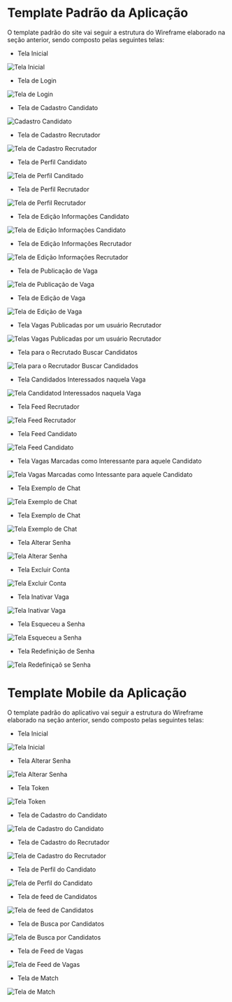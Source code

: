 # Template Padrão da Aplicação

O template padrão do site vai seguir a estrutura do Wireframe elaborado na seção anterior, sendo composto pelas seguintes telas:

- Tela Inicial

![Tela Inicial](img/templates-ui/home-page.png)

- Tela de Login

![Tela de Login](img/templates-ui/login.png)

- Tela de Cadastro Candidato

![Cadastro Candidato](img/templates-ui/cadastro-candidato.png)

- Tela de Cadastro Recrutador

![Tela de Cadastro Recrutador](img/templates-ui/cadastro-inicial.png)

- Tela de Perfil Candidato

![Tela de Perfil Canditado](img/templates-ui/perfil-candidato.png)

- Tela de Perfil Recrutador

![Tela de Perfil Recrutador](img/templates-ui/perfil-recrutador.png)

- Tela de Edição Informações Candidato

![Tela de Edição Informações Candidato](img/templates-ui/editar-infos.png)

- Tela de Edição Informações Recrutador

![Tela de Edição Informações Recrutador](img/templates-ui/editar-infos-2.png)

- Tela de Publicação de Vaga

![Tela de Publicação de Vaga](img/templates-ui/publicar-vaga.png)

- Tela de Edição de Vaga

![Tela de Edição de Vaga](img/templates-ui/editar-vaga.png)

- Tela Vagas Publicadas por um usuário Recrutador

![Telas Vagas Publicadas por um usuário Recrutador](img/templates-ui/recrutador-minhas-vagas.png)

- Tela para o Recrutado Buscar Candidatos

![Tela para o Recrutador Buscar Candidados](img/templates-ui/recrutador-buscar-candidatos.png)

- Tela Candidados Interessados naquela Vaga

![Tela Candidatod Interessados naquela Vaga](img/templates-ui/candidatos-interessados.png)

- Tela Feed Recrutador

![Tela Feed Recrutador](img/templates-ui/feed-recrutador.png)

- Tela Feed Candidato

![Tela Feed Candidato](img/templates-ui/feed-candidato.png)

- Tela Vagas Marcadas como Interessante para aquele Candidato

![Tela Vagas Marcadas como Intessante para aquele Candidato](img/templates-ui/cadastro-vagas-interessei.png)

- Tela Exemplo de Chat

![Tela Exemplo de Chat](img/templates-ui/chat-1.png)

- Tela Exemplo de Chat

![Tela Exemplo de Chat](img/templates-ui/chat-2.png)

- Tela Alterar Senha

![Tela Alterar Senha](img/templates-ui/alterar-senha.png)

- Tela Excluir Conta

![Tela Excluir Conta](img/templates-ui/excluir-conta.png)

- Tela Inativar Vaga

![Tela Inativar Vaga](img/templates-ui/inativar-vaga.png)

- Tela Esqueceu a Senha

![Tela Esqueceu a Senha](img/templates-ui/esqueceu-senha.png)

- Tela Redefinição de Senha

![Tela Redefiniçaõ se Senha](img/templates-ui/codigo-esqueceu-senha.png)

# Template Mobile da Aplicação

O template padrão do aplicativo vai seguir a estrutura do Wireframe elaborado na seção anterior, sendo composto pelas seguintes telas:

- Tela Inicial

![Tela Inicial](img/templates-ui/inicio.png)

- Tela Alterar Senha

![Tela Alterar Senha](img/templates-ui/EsqueciSenha.png)

- Tela Token

![Tela Token](img/templates-ui/Token.png)

- Tela de Cadastro do Candidato

![Tela de Cadastro do Candidato](img/templates-ui/CadastroCandidato.png)

- Tela de Cadastro do Recrutador

![Tela de Cadastro do Recrutador](img/templates-ui/CadastroRecrutador.png)

- Tela de Perfil do Candidato

![Tela de Perfil do Candidato](img/templates-ui/PerfilCandidato.png)

- Tela de feed de Candidatos

![Tela de feed de Candidatos](img/templates-ui/feedCandidato.png)

- Tela de Busca por Candidatos

![Tela de Busca por Candidatos](img/templates-ui/buscaCandidato.png)

- Tela de Feed de Vagas

![Tela de Feed de Vagas](img/templates-ui/feedVagas.png)

- Tela de Match

![Tela de Match](img/templates-ui/Match.png)
